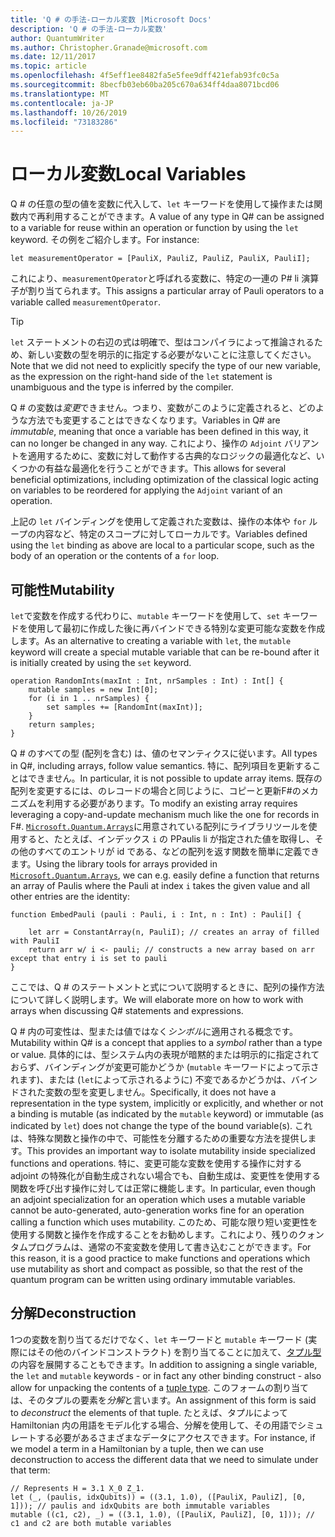 ```yaml
---
title: 'Q # の手法-ローカル変数 |Microsoft Docs'
description: 'Q # の手法-ローカル変数'
author: QuantumWriter
ms.author: Christopher.Granade@microsoft.com
ms.date: 12/11/2017
ms.topic: article
ms.openlocfilehash: 4f5eff1ee8482fa5e5fee9dff421efab93fc0c5a
ms.sourcegitcommit: 8becfb03eb60ba205c670a634ff4daa8071bcd06
ms.translationtype: MT
ms.contentlocale: ja-JP
ms.lasthandoff: 10/26/2019
ms.locfileid: "73183286"
---
```

# <a name="local-variables"></a><span data-ttu-id="59001-103">ローカル変数</span><span class="sxs-lookup"><span data-stu-id="59001-103">Local Variables</span></span> #

<span data-ttu-id="59001-104">Q # の任意の型の値を変数に代入して、`let` キーワードを使用して操作または関数内で再利用することができます。</span><span class="sxs-lookup"><span data-stu-id="59001-104">A value of any type in Q# can be assigned to a variable for reuse within an operation or function by using the `let` keyword.</span></span>
<span data-ttu-id="59001-105">その例をご紹介します。</span><span class="sxs-lookup"><span data-stu-id="59001-105">For instance:</span></span>

```qsharp
let measurementOperator = [PauliX, PauliZ, PauliZ, PauliX, PauliI];
```

<span data-ttu-id="59001-106">これにより、`measurementOperator`と呼ばれる変数に、特定の一連の P# li 演算子が割り当てられます。</span><span class="sxs-lookup"><span data-stu-id="59001-106">This assigns a particular array of Pauli operators to a variable called `measurementOperator`.</span></span>

> [!TIP]
> <span data-ttu-id="59001-107">`let` ステートメントの右辺の式は明確で、型はコンパイラによって推論されるため、新しい変数の型を明示的に指定する必要がないことに注意してください。</span><span class="sxs-lookup"><span data-stu-id="59001-107">Note that we did not need to explicitly specify the type of our new variable, as the expression on the right-hand side of the `let` statement is unambiguous and the type is inferred by the compiler.</span></span> 

<span data-ttu-id="59001-108">Q # の変数は*変更*できません。つまり、変数がこのように定義されると、どのような方法でも変更することはできなくなります。</span><span class="sxs-lookup"><span data-stu-id="59001-108">Variables in Q# are *immutable*, meaning that once a variable has been defined in this way, it can no longer be changed in any way.</span></span>
<span data-ttu-id="59001-109">これにより、操作の `Adjoint` バリアントを適用するために、変数に対して動作する古典的なロジックの最適化など、いくつかの有益な最適化を行うことができます。</span><span class="sxs-lookup"><span data-stu-id="59001-109">This allows for several beneficial optimizations, including optimization of the classical logic acting on variables to be reordered for applying the `Adjoint` variant of an operation.</span></span>

<span data-ttu-id="59001-110">上記の `let` バインディングを使用して定義された変数は、操作の本体や `for` ループの内容など、特定のスコープに対してローカルです。</span><span class="sxs-lookup"><span data-stu-id="59001-110">Variables defined using the `let` binding as above are local to a particular scope, such as the body of an operation or the contents of a `for` loop.</span></span>


## <a name="mutability"></a><span data-ttu-id="59001-111">可能性</span><span class="sxs-lookup"><span data-stu-id="59001-111">Mutability</span></span> ##

<span data-ttu-id="59001-112">`let`で変数を作成する代わりに、`mutable` キーワードを使用して、`set` キーワードを使用して最初に作成した後に再バインドできる特別な変更可能な変数を作成します。</span><span class="sxs-lookup"><span data-stu-id="59001-112">As an alternative to creating a variable with `let`, the `mutable` keyword will create a special mutable variable that can be re-bound after it is initially created by using the `set` keyword.</span></span>

```qsharp
operation RandomInts(maxInt : Int, nrSamples : Int) : Int[] {
    mutable samples = new Int[0];
    for (i in 1 .. nrSamples) {
        set samples += [RandomInt(maxInt)];
    }
    return samples;
}
```

<span data-ttu-id="59001-113">Q # のすべての型 (配列を含む) は、値のセマンティクスに従います。</span><span class="sxs-lookup"><span data-stu-id="59001-113">All types in Q#, including arrays, follow value semantics.</span></span> <span data-ttu-id="59001-114">特に、配列項目を更新することはできません。</span><span class="sxs-lookup"><span data-stu-id="59001-114">In particular, it is not possible to update array items.</span></span> <span data-ttu-id="59001-115">既存の配列を変更するには、のレコードの場合と同じように、コピーと更新F#のメカニズムを利用する必要があります。</span><span class="sxs-lookup"><span data-stu-id="59001-115">To modify an existing array requires leveraging a copy-and-update mechanism much like the one for records in F#.</span></span> <span data-ttu-id="59001-116">[`Microsoft.Quantum.Arrays`](xref:microsoft.quantum.arrays)に用意されている配列にライブラリツールを使用すると、たとえば、インデックス `i` の PPaulis li が指定された値を取得し、その他のすべてのエントリが id である、などの配列を返す関数を簡単に定義できます。</span><span class="sxs-lookup"><span data-stu-id="59001-116">Using the library tools for arrays provided in [`Microsoft.Quantum.Arrays`](xref:microsoft.quantum.arrays), we can e.g. easily define a function that returns an array of Paulis where the Pauli at index `i` takes the given value and all other entries are the identity:</span></span> 

```qsharp
function EmbedPauli (pauli : Pauli, i : Int, n : Int) : Pauli[] {
    
    let arr = ConstantArray(n, PauliI); // creates an array of filled with PauliI
    return arr w/ i <- pauli; // constructs a new array based on arr except that entry i is set to pauli
}
```

<span data-ttu-id="59001-117">ここでは、Q # のステートメントと式について説明するときに、配列の操作方法について詳しく説明します。</span><span class="sxs-lookup"><span data-stu-id="59001-117">We will elaborate more on how to work with arrays when discussing Q# statements and expressions.</span></span> 

<span data-ttu-id="59001-118">Q # 内の可変性は、型または値ではなく*シンボル*に適用される概念です。</span><span class="sxs-lookup"><span data-stu-id="59001-118">Mutability within Q# is a concept that applies to a *symbol* rather than a type or value.</span></span> <span data-ttu-id="59001-119">具体的には、型システム内の表現が暗黙的または明示的に指定されておらず、バインディングが変更可能かどうか (`mutable` キーワードによって示されます)、または (`let`によって示されるように) 不変であるかどうかは、バインドされた変数の型を変更しません。</span><span class="sxs-lookup"><span data-stu-id="59001-119">Specifically, it does not have a representation in the type system, implicitly or explicitly, and whether or not a binding is mutable (as indicated by the `mutable` keyword) or immutable (as indicated by `let`) does not change the type of the bound variable(s).</span></span> <span data-ttu-id="59001-120">これは、特殊な関数と操作の中で、可能性を分離するための重要な方法を提供します。</span><span class="sxs-lookup"><span data-stu-id="59001-120">This provides an important way to isolate mutability inside specialized functions and operations.</span></span>
<span data-ttu-id="59001-121">特に、変更可能な変数を使用する操作に対する adjoint の特殊化が自動生成されない場合でも、自動生成は、変更性を使用する関数を呼び出す操作に対しては正常に機能します。</span><span class="sxs-lookup"><span data-stu-id="59001-121">In particular, even though an adjoint specialization for an operation which uses a mutable variable cannot be auto-generated, auto-generation works fine for an operation calling a function which uses mutability.</span></span>
<span data-ttu-id="59001-122">このため、可能な限り短い変更性を使用する関数と操作を作成することをお勧めします。これにより、残りのクォンタムプログラムは、通常の不変変数を使用して書き込むことができます。</span><span class="sxs-lookup"><span data-stu-id="59001-122">For this reason, it is a good practice to make functions and operations which use mutability as short and compact as possible, so that the rest of the quantum program can be written using ordinary immutable variables.</span></span>


## <a name="deconstruction"></a><span data-ttu-id="59001-123">分解</span><span class="sxs-lookup"><span data-stu-id="59001-123">Deconstruction</span></span> ##

<span data-ttu-id="59001-124">1つの変数を割り当てるだけでなく、`let` キーワードと `mutable` キーワード (実際にはその他のバインドコンストラクト) を割り当てることに加えて、[タプル型](xref:microsoft.quantum.language.type-model#tuple-types)の内容を展開することもできます。</span><span class="sxs-lookup"><span data-stu-id="59001-124">In addition to assigning a single variable, the `let` and `mutable` keywords - or in fact any other binding construct - also allow for unpacking the contents of a [tuple type](xref:microsoft.quantum.language.type-model#tuple-types).</span></span>
<span data-ttu-id="59001-125">このフォームの割り当ては、そのタプルの要素を*分解*と言います。</span><span class="sxs-lookup"><span data-stu-id="59001-125">An assignment of this form is said to *deconstruct* the elements of that tuple.</span></span>
<span data-ttu-id="59001-126">たとえば、タプルによって Hamiltonian 内の用語をモデル化する場合、分解を使用して、その用語でシミュレートする必要があるさまざまなデータにアクセスできます。</span><span class="sxs-lookup"><span data-stu-id="59001-126">For instance, if we model a term in a Hamiltonian by a tuple, then we can use deconstruction to access the different data that we need to simulate under that term:</span></span>

```qsharp
// Represents H = 3.1 X_0 Z_1.
let (_, (paulis, idxQubits)) = ((3.1, 1.0), ([PauliX, PauliZ], [0, 1])); // paulis and idxQubits are both immutable variables
mutable ((c1, c2), _) = ((3.1, 1.0), ([PauliX, PauliZ], [0, 1])); // c1 and c2 are both mutable variables
```


